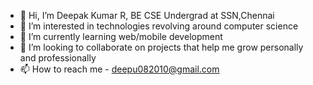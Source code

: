 - 👋 Hi, I’m Deepak Kumar R, BE CSE Undergrad at SSN,Chennai
- 👀 I’m interested in technologies revolving around computer science
- 🌱 I’m currently learning web/mobile development
- 💞️ I’m looking to collaborate on projects that help me grow personally and professionally
- 📫 How to reach me - deepu082010@gmail.com

<!---
deepakkumar081003/deepakkumar081003 is a ✨ special ✨ repository because its `README.md` (this file) appears on your GitHub profile.
You can click the Preview link to take a look at your changes.
--->
